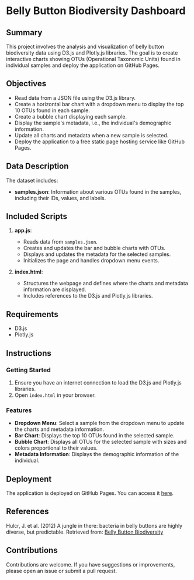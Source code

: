 # Belly Button Biodiversity Dashboard

## Summary
This project involves the analysis and visualization of belly button biodiversity data using D3.js and Plotly.js libraries. The goal is to create interactive charts showing OTUs (Operational Taxonomic Units) found in individual samples and deploy the application on GitHub Pages.

## Objectives
- Read data from a JSON file using the D3.js library.
- Create a horizontal bar chart with a dropdown menu to display the top 10 OTUs found in each sample.
- Create a bubble chart displaying each sample.
- Display the sample's metadata, i.e., the individual's demographic information.
- Update all charts and metadata when a new sample is selected.
- Deploy the application to a free static page hosting service like GitHub Pages.

## Data Description
The dataset includes:
- **samples.json**: Information about various OTUs found in the samples, including their IDs, values, and labels.

## Included Scripts
1. **app.js**: 
   - Reads data from `samples.json`.
   - Creates and updates the bar and bubble charts with OTUs.
   - Displays and updates the metadata for the selected samples.
   - Initializes the page and handles dropdown menu events.

2. **index.html**: 
   - Structures the webpage and defines where the charts and metadata information are displayed.
   - Includes references to the D3.js and Plotly.js libraries.

## Requirements
- D3.js
- Plotly.js

## Instructions

### Getting Started
1. Ensure you have an internet connection to load the D3.js and Plotly.js libraries.
2. Open `index.html` in your browser.

### Features
- **Dropdown Menu**: Select a sample from the dropdown menu to update the charts and metadata information.
- **Bar Chart**: Displays the top 10 OTUs found in the selected sample.
- **Bubble Chart**: Displays all OTUs for the selected sample with sizes and colors proportional to their values.
- **Metadata Information**: Displays the demographic information of the individual.

## Deployment
The application is deployed on GitHub Pages. You can access it [here](https://fjdpr.github.io/belly-button-challenge/).

## References
Hulcr, J. et al. (2012) A jungle in there: bacteria in belly buttons are highly diverse, but predictable. Retrieved from: [Belly Button Biodiversity](http://robdunnlab.com/projects/belly-button-biodiversity/results-and-data/)

## Contributions
Contributions are welcome. If you have suggestions or improvements, please open an issue or submit a pull request.
